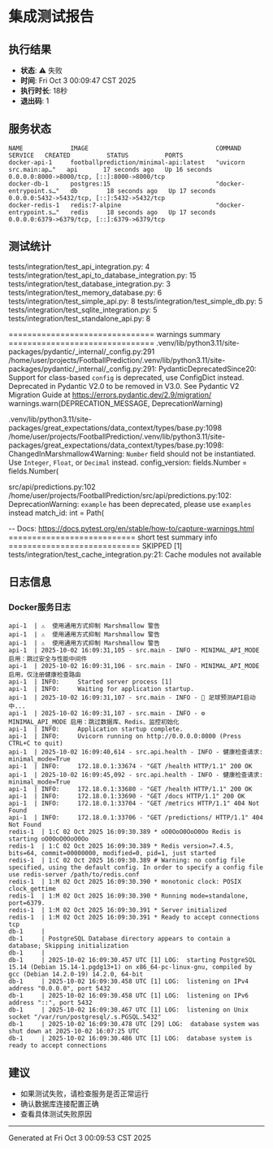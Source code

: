 # 集成测试报告

## 执行结果
- **状态**: ⚠️ 失败
- **时间**: Fri Oct  3 00:09:47 CST 2025
- **执行时长**: 18秒
- **退出码**: 1

## 服务状态
```
NAME             IMAGE                                   COMMAND                  SERVICE   CREATED          STATUS          PORTS
docker-api-1     footballprediction/minimal-api:latest   "uvicorn src.main:ap…"   api       17 seconds ago   Up 16 seconds   0.0.0.0:8000->8000/tcp, [::]:8000->8000/tcp
docker-db-1      postgres:15                             "docker-entrypoint.s…"   db        18 seconds ago   Up 17 seconds   0.0.0.0:5432->5432/tcp, [::]:5432->5432/tcp
docker-redis-1   redis:7-alpine                          "docker-entrypoint.s…"   redis     18 seconds ago   Up 17 seconds   0.0.0.0:6379->6379/tcp, [::]:6379->6379/tcp
```

## 测试统计
tests/integration/test_api_integration.py: 4
tests/integration/test_api_to_database_integration.py: 15
tests/integration/test_database_integration.py: 3
tests/integration/test_memory_database.py: 6
tests/integration/test_simple_api.py: 8
tests/integration/test_simple_db.py: 5
tests/integration/test_sqlite_integration.py: 5
tests/integration/test_standalone_api.py: 8

=============================== warnings summary ===============================
.venv/lib/python3.11/site-packages/pydantic/_internal/_config.py:291
  /home/user/projects/FootballPrediction/.venv/lib/python3.11/site-packages/pydantic/_internal/_config.py:291: PydanticDeprecatedSince20: Support for class-based `config` is deprecated, use ConfigDict instead. Deprecated in Pydantic V2.0 to be removed in V3.0. See Pydantic V2 Migration Guide at https://errors.pydantic.dev/2.9/migration/
    warnings.warn(DEPRECATION_MESSAGE, DeprecationWarning)

.venv/lib/python3.11/site-packages/great_expectations/data_context/types/base.py:1098
  /home/user/projects/FootballPrediction/.venv/lib/python3.11/site-packages/great_expectations/data_context/types/base.py:1098: ChangedInMarshmallow4Warning: `Number` field should not be instantiated. Use `Integer`, `Float`, or `Decimal` instead.
    config_version: fields.Number = fields.Number(

src/api/predictions.py:102
  /home/user/projects/FootballPrediction/src/api/predictions.py:102: DeprecationWarning: `example` has been deprecated, please use `examples` instead
    match_id: int = Path(

-- Docs: https://docs.pytest.org/en/stable/how-to/capture-warnings.html
=========================== short test summary info ============================
SKIPPED [1] tests/integration/test_cache_integration.py:21: Cache modules not available

## 日志信息
### Docker服务日志
```
api-1  | ⚠️  使用通用方式抑制 Marshmallow 警告
api-1  | ⚠️  使用通用方式抑制 Marshmallow 警告
api-1  | ⚠️  使用通用方式抑制 Marshmallow 警告
api-1  | 2025-10-02 16:09:31,105 - src.main - INFO - MINIMAL_API_MODE 启用：跳过安全与性能中间件
api-1  | 2025-10-02 16:09:31,106 - src.main - INFO - MINIMAL_API_MODE 启用，仅注册健康检查路由
api-1  | INFO:     Started server process [1]
api-1  | INFO:     Waiting for application startup.
api-1  | 2025-10-02 16:09:31,107 - src.main - INFO - 🚀 足球预测API启动中...
api-1  | 2025-10-02 16:09:31,107 - src.main - INFO - ⚙️ MINIMAL_API_MODE 启用：跳过数据库、Redis、监控初始化
api-1  | INFO:     Application startup complete.
api-1  | INFO:     Uvicorn running on http://0.0.0.0:8000 (Press CTRL+C to quit)
api-1  | 2025-10-02 16:09:40,614 - src.api.health - INFO - 健康检查请求: minimal_mode=True
api-1  | INFO:     172.18.0.1:33674 - "GET /health HTTP/1.1" 200 OK
api-1  | 2025-10-02 16:09:45,092 - src.api.health - INFO - 健康检查请求: minimal_mode=True
api-1  | INFO:     172.18.0.1:33680 - "GET /health HTTP/1.1" 200 OK
api-1  | INFO:     172.18.0.1:33690 - "GET /docs HTTP/1.1" 200 OK
api-1  | INFO:     172.18.0.1:33704 - "GET /metrics HTTP/1.1" 404 Not Found
api-1  | INFO:     172.18.0.1:33706 - "GET /predictions/ HTTP/1.1" 404 Not Found
redis-1  | 1:C 02 Oct 2025 16:09:30.389 * oO0OoO0OoO0Oo Redis is starting oO0OoO0OoO0Oo
redis-1  | 1:C 02 Oct 2025 16:09:30.389 * Redis version=7.4.5, bits=64, commit=00000000, modified=0, pid=1, just started
redis-1  | 1:C 02 Oct 2025 16:09:30.389 # Warning: no config file specified, using the default config. In order to specify a config file use redis-server /path/to/redis.conf
redis-1  | 1:M 02 Oct 2025 16:09:30.390 * monotonic clock: POSIX clock_gettime
redis-1  | 1:M 02 Oct 2025 16:09:30.390 * Running mode=standalone, port=6379.
redis-1  | 1:M 02 Oct 2025 16:09:30.391 * Server initialized
redis-1  | 1:M 02 Oct 2025 16:09:30.391 * Ready to accept connections tcp
db-1     | 
db-1     | PostgreSQL Database directory appears to contain a database; Skipping initialization
db-1     | 
db-1     | 2025-10-02 16:09:30.457 UTC [1] LOG:  starting PostgreSQL 15.14 (Debian 15.14-1.pgdg13+1) on x86_64-pc-linux-gnu, compiled by gcc (Debian 14.2.0-19) 14.2.0, 64-bit
db-1     | 2025-10-02 16:09:30.458 UTC [1] LOG:  listening on IPv4 address "0.0.0.0", port 5432
db-1     | 2025-10-02 16:09:30.458 UTC [1] LOG:  listening on IPv6 address "::", port 5432
db-1     | 2025-10-02 16:09:30.467 UTC [1] LOG:  listening on Unix socket "/var/run/postgresql/.s.PGSQL.5432"
db-1     | 2025-10-02 16:09:30.478 UTC [29] LOG:  database system was shut down at 2025-10-02 16:07:25 UTC
db-1     | 2025-10-02 16:09:30.486 UTC [1] LOG:  database system is ready to accept connections
```

## 建议
- 如果测试失败，请检查服务是否正常运行
- 确认数据库连接配置正确
- 查看具体测试失败原因

---
Generated at Fri Oct  3 00:09:53 CST 2025
